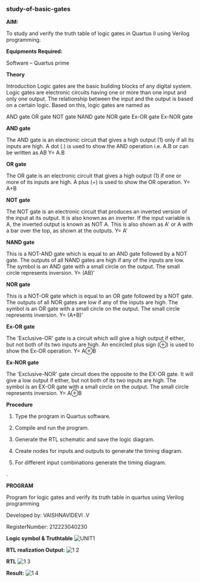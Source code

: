 ### study-of-basic-gates

**AIM:** 

To study and verify the truth table of logic gates in Quartus II using Verilog programming.

**Equipments Required:**

Software – Quartus prime 

**Theory**

Introduction Logic gates are the basic building blocks of any digital system. Logic gates are electronic circuits having one or more than one input and only one output. The relationship between the input and the output is based on a certain logic. Based on this, logic gates are named as

AND gate OR gate NOT gate NAND gate NOR gate Ex-OR gate Ex-NOR gate

**AND gate**

The AND gate is an electronic circuit that gives a high output (1) only if all its inputs are high. A dot (.) is used to show the AND operation i.e. A.B or can be written as AB
Y= A.B

**OR gate** 

The OR gate is an electronic circuit that gives a high output (1) if one or more of its inputs are high. A plus (+) is used to show the OR operation.
Y= A+B

**NOT gate**

The NOT gate is an electronic circuit that produces an inverted version of the input at its output. It is also known as an inverter. If the input variable is A, the inverted output is known as NOT A. This is also shown as A' or A with a bar over the top, as shown at the outputs.
Y= A'

**NAND gate**

This is a NOT-AND gate which is equal to an AND gate followed by a NOT gate. The outputs of all NAND gates are high if any of the inputs are low. The symbol is an AND gate with a small circle on the output. The small circle represents inversion.
Y= (AB)’

**NOR gate**

This is a NOT-OR gate which is equal to an OR gate followed by a NOT gate. The outputs of all NOR gates are low if any of the inputs are high. The symbol is an OR gate with a small circle on the output. The small circle represents inversion.
Y= (A+B)’

**Ex-OR gate**

The 'Exclusive-OR' gate is a circuit which will give a high output if either, but not both of its two inputs are high. An encircled plus sign (⊕) is used to show the Ex-OR operation.
Y= A⊕B

**Ex-NOR gate**

The 'Exclusive-NOR' gate circuit does the opposite to the EX-OR gate. It will give a low output if either, but not both of its two inputs are high. The symbol is an EX-OR gate with a small circle on the output. The small circle represents inversion.
Y= A⊕B

**Procedure** 

1.	Type the program in Quartus software.

2.	Compile and run the program.

3.	Generate the RTL schematic and save the logic diagram.

4.	Create nodes for inputs and outputs to generate the timing diagram.

5.	For different input combinations generate the timing diagram.

.

**PROGRAM**

Program for logic gates and verify its truth table in quartus using Verilog programming

Developed by: VAISHNAVIDEVI .V

RegisterNumber: 212223040230
 
**Logic symbol & Truthtable**
![UNIT1](https://github.com/vaishnavidevi23013992/study-of-basic-gates/assets/151864235/690d437e-2563-4149-bcd8-674ea3d39588)

**RTL realization Output:** 
![1 2](https://github.com/vaishnavidevi23013992/study-of-basic-gates/assets/151864235/e6e4f505-8588-4ab1-9d62-260e3590097f)

**RTL**
![1 3](https://github.com/vaishnavidevi23013992/study-of-basic-gates/assets/151864235/507f363c-712d-48d8-87aa-62305a091f12)

**Result:**
![1 4](https://github.com/vaishnavidevi23013992/study-of-basic-gates/assets/151864235/5a86fd2c-a8f8-43c4-a6bb-d5263bd73cf8)


